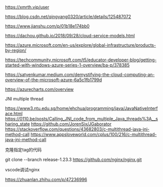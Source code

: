 https://xmrth.vip/user

https://blog.csdn.net/qingyang0320/article/details/125487072

https://www.jianshu.com/p/01b18e174bb0

https://dachou.github.io/2018/09/28/cloud-service-models.html

https://azure.microsoft.com/en-us/explore/global-infrastructure/products-by-region/

https://techcommunity.microsoft.com/t5/educator-developer-blog/getting-started-with-windows-azure-series-1-overview/ba-p/378385

https://satyenkumar.medium.com/demystifying-the-cloud-computing-an-overview-of-the-microsoft-azure-6a5c1fb1799d

https://azurecharts.com/overview

JNI multiple thread

https://www3.ntu.edu.sg/home/ehchua/programming/java/JavaNativeInterface.html
https://0110.be/posts/Calling_JNI_code_from_multiple_Java_threads%3A__sharing_state
https://github.com/JorenSix/JGaborator
https://stackoverflow.com/questions/43682803/c-multithread-java-jni-method-call
https://www.appsloveworld.com/cplus/100/216/c-multithread-java-jni-method-call

克隆指定tag的代码

git clone --branch release-1.23.3 https://github.com/nginx/nginx.git


vscode调试nginx

https://zhuanlan.zhihu.com/p/47236996
